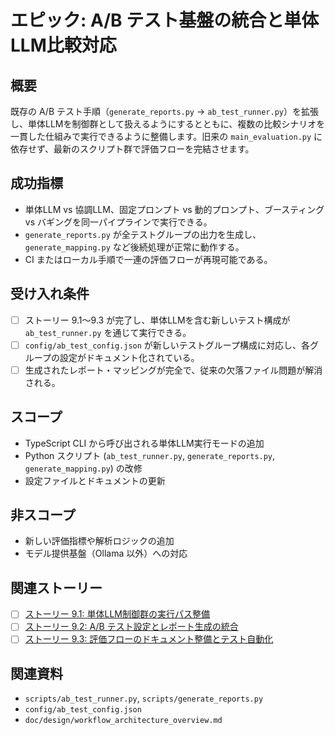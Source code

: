 # エピック: A/B テスト基盤の統合と単体LLM比較対応

## 概要
既存の A/B テスト手順（`generate_reports.py` → `ab_test_runner.py`）を拡張し、単体LLMを制御群として扱えるようにするとともに、複数の比較シナリオを一貫した仕組みで実行できるように整備します。旧来の `main_evaluation.py` に依存せず、最新のスクリプト群で評価フローを完結させます。

## 成功指標
- 単体LLM vs 協調LLM、固定プロンプト vs 動的プロンプト、ブースティング vs バギングを同一パイプラインで実行できる。
- `generate_reports.py` が全テストグループの出力を生成し、`generate_mapping.py` など後続処理が正常に動作する。
- CI またはローカル手順で一連の評価フローが再現可能である。

## 受け入れ条件
- [ ] ストーリー 9.1〜9.3 が完了し、単体LLMを含む新しいテスト構成が `ab_test_runner.py` を通じて実行できる。
- [ ] `config/ab_test_config.json` が新しいテストグループ構成に対応し、各グループの設定がドキュメント化されている。
- [ ] 生成されたレポート・マッピングが完全で、従来の欠落ファイル問題が解消される。

## スコープ
- TypeScript CLI から呼び出される単体LLM実行モードの追加
- Python スクリプト (`ab_test_runner.py`, `generate_reports.py`, `generate_mapping.py`) の改修
- 設定ファイルとドキュメントの更新

## 非スコープ
- 新しい評価指標や解析ロジックの追加
- モデル提供基盤（Ollama 以外）への対応

## 関連ストーリー
* [ ] [ストーリー 9.1: 単体LLM制御群の実行パス整備](story_9_1_single_llm_control_group.md)
* [ ] [ストーリー 9.2: A/B テスト設定とレポート生成の統合](story_9_2_ab_test_configuration_unification.md)
* [ ] [ストーリー 9.3: 評価フローのドキュメント整備とテスト自動化](story_9_3_evaluation_flow_docs_and_ci.md)

## 関連資料
- `scripts/ab_test_runner.py`, `scripts/generate_reports.py`
- `config/ab_test_config.json`
- `doc/design/workflow_architecture_overview.md`
